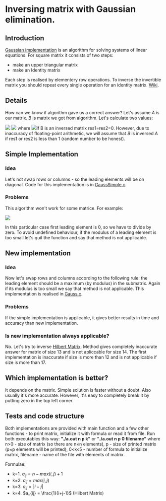 # Inversing matrix with Gaussian elimination.

## Introduction

[Gaussian implementation](https://en.wikipedia.org/wiki/Gaussian_elimination) is an algorithm for solving systems of linear equations.
For square matrix it consists of two steps: 
* make an upper triangular matrix
* make an Identity matrix

Each step is realised by elementery row operations.
To inverse the invertible matrix you should repeat every single operation for an identity matrix. [Wiki](https://en.wikipedia.org/wiki/Invertible_matrix#Gaussian_elimination).

## Details

How can we know if algorithm gave us a correct answer? Let's assume $A$ is our matrix. $B$ is matrix we got from algorithm. Let's calculate two values:


<img src="https://latex.codecogs.com/svg.image?res1=||AB-E||_1" />
<img src="https://latex.codecogs.com/svg.image?res1=||BA-E||_1" />
where <img src="https://latex.codecogs.com/svg.image?||C||_1=\max_{1\leqslant&space;j&space;\leqslant&space;n}\sum_{i=1}^{n}|y_{ij}|"

If B is an inversed matrix res1=res2=0. However, due to inaccuracy of floating-point arithmetic, we will assume that $B$ is inversed $A$ if res1 or res2 is less than 1 (random number to be honest).

## Simple Implementation

### Idea
Let's not swap rows or columns - so the leading elements will be on diagonal. Code for this implementation is in [GaussSimple.c](/GaussSimple.c).
### Problems
This algorithm won't work for some matrice. For example:

<img src="https://latex.codecogs.com/svg.image?\begin{pmatrix}0&space;&&space;1\\1&space;&&space;0\end{pmatrix}" /> 


In this particular case first leading element is 0, so we have to divide by zero. To avoid undefined behaviour, if the modulus of a leading element is too small let's quit the function and say that method is not applicable.

## New implementation

### Idea
Now let's swap rows and columns according to the following rule: the leading element should be a maximum (by modulus) in the submatrix. Again if its modulus is too small we say that method is not applicable. This implementation is realised in [Gauss.c](/Gauss.c).

### Problems
If the simple implementation is applicable, it gives better results in time and accuracy than new implementation.

### Is new implementation always applicable?
No. Let's try to inverse [Hilbert Matrix](https://en.wikipedia.org/wiki/Hilbert_matrix). 
Method gives completely inaccurate answer for matrix of size 13 and is not apliccable for size 14.
The first implementation is inaccurate if size is more than 12 and is not applicable if size is more than 17.

## Which implementation is better?

It depends on the matrix. Simple solution is faster without a doubt. Also usually it's more accurate. However, it's easy to completely break it by putting zero in the top left corner.

## Tests and code structure

Both implementations are provided with main function and a few other functions - to print matrix, initialize it with formula or read it from file.
Run both executables this way: 
**"./a.out n p k"** or **"./a.out n p 0 filename"**
where n>0 - size of matrix (so there are n×n elements), p - size of printed matrix (p×p elements will be printed), 0<k<5 - number of formula to initialize matrix, filename - name of the file with elements of matrix.

Formulae:
* k=1. $a_{ij} = n - max(i, j)+1$
* k=2. $a_{ij} = max(i, j)$
* k=3. $a_{ij} = |i-j|$
* k=4. $a_{ij} = \frac{1}{i+j-1}$ (Hilbert Matrix)

